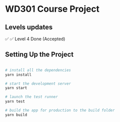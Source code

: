 # WD301 Course Project

## Levels updates

✅ ✅ Level 4 Done (Accepted)

## Setting Up the Project

```bash

# install all the dependencies
yarn install

# start the development server
yarn start

# launch the test runner
yarn test

# build the app for production to the build folder
yarn build

```
